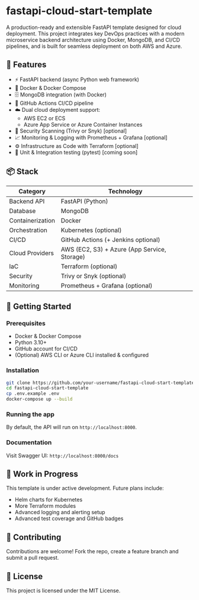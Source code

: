 # fastapi-cloud-start-template

A production-ready and extensible FastAPI template designed for cloud deployment. This project integrates key DevOps practices with a modern microservice backend architecture using Docker, MongoDB, and CI/CD pipelines, and is built for seamless deployment on both AWS and Azure.

## 🚀 Features

- ⚡ FastAPI backend (async Python web framework)
- 🐳 Docker & Docker Compose
- 🗄️ MongoDB integration (with Docker)
- 🔁 GitHub Actions CI/CD pipeline
- ☁️ Dual cloud deployment support:
  - AWS EC2 or ECS
  - Azure App Service or Azure Container Instances
- 🔐 Security Scanning (Trivy or Snyk) [optional]
- 📈 Monitoring & Logging with Prometheus + Grafana [optional]
- ⚙️ Infrastructure as Code with Terraform [optional]
- 🧪 Unit & Integration testing (pytest) [coming soon]

## 📦 Stack

| Category           | Technology               |
|--------------------|---------------------------|
| Backend API        | FastAPI (Python)         |
| Database           | MongoDB                  |
| Containerization   | Docker                   |
| Orchestration      | Kubernetes (optional)    |
| CI/CD              | GitHub Actions (+ Jenkins optional) |
| Cloud Providers    | AWS (EC2, S3) + Azure (App Service, Storage) |
| IaC                | Terraform (optional)     |
| Security           | Trivy or Snyk (optional) |
| Monitoring         | Prometheus + Grafana (optional) |

## 🧰 Getting Started

### Prerequisites

- Docker & Docker Compose
- Python 3.10+
- GitHub account for CI/CD
- (Optional) AWS CLI or Azure CLI installed & configured

### Installation

```bash
git clone https://github.com/your-username/fastapi-cloud-start-template.git
cd fastapi-cloud-start-template
cp .env.example .env
docker-compose up --build
```

### Running the app

By default, the API will run on `http://localhost:8000`.

### Documentation

Visit Swagger UI: `http://localhost:8000/docs`

## 🚧 Work in Progress

This template is under active development. Future plans include:

- Helm charts for Kubernetes
- More Terraform modules
- Advanced logging and alerting setup
- Advanced test coverage and GitHub badges

## 🤝 Contributing

Contributions are welcome! Fork the repo, create a feature branch and submit a pull request.

## 📄 License

This project is licensed under the MIT License.
